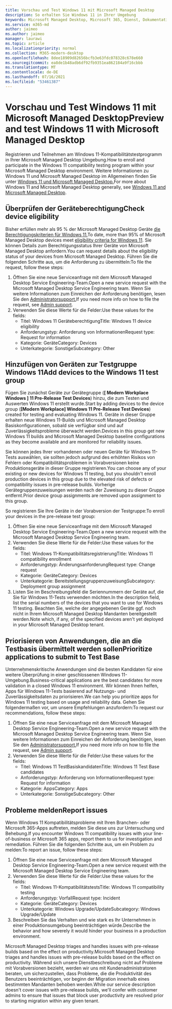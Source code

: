 ```yaml
---
title: Vorschau und Test Windows 11 mit Microsoft Managed Desktop
description: So erhalten Sie Windows 11 in Ihrer Umgebung
keywords: Microsoft Managed Desktop, Microsoft 365, Dienst, Dokumentation
ms.service: m365-md
author: jaimeo
ms.author: jaimeo
manager: laurawi
ms.topic: article
ms.localizationpriority: normal
ms.collection: M365-modern-desktop
ms.openlocfilehash: 8dee18909d82656bcfb3e63fdc078328c678e660
ms.sourcegitcommit: ea8de1b48adb6df92fb9351ea862184a9f16cbbb
ms.translationtype: MT
ms.contentlocale: de-DE
ms.lasthandoff: 07/16/2021
ms.locfileid: "53461387"
---
```

# <a name="preview-and-test-windows-11-with-microsoft-managed-desktop"></a><span data-ttu-id="a7497-104">Vorschau und Test Windows 11 mit Microsoft Managed Desktop</span><span class="sxs-lookup"><span data-stu-id="a7497-104">Preview and test Windows 11 with Microsoft Managed Desktop</span></span>

 <span data-ttu-id="a7497-105">Registrieren und Teilnehmen am Windows 11-Kompatibilitätstestprogramm in Ihrer Microsoft Managed Desktop Umgebung.</span><span class="sxs-lookup"><span data-stu-id="a7497-105">How to enroll and participate in the Windows 11 compatibility testing program within your Microsoft Managed Desktop environment.</span></span> <span data-ttu-id="a7497-106">Weitere Informationen zu Windows 11 und Microsoft Managed Desktop im Allgemeinen finden Sie unter [Windows 11 und Microsoft Managed Desktop.](../intro/win11-overview.md)</span><span class="sxs-lookup"><span data-stu-id="a7497-106">For more about Windows 11 and Microsoft Managed Desktop generally, see [Windows 11 and Microsoft Managed Desktop](../intro/win11-overview.md).</span></span> 

## <a name="check-device-eligibility"></a><span data-ttu-id="a7497-107">Überprüfen der Geräteberechtigung</span><span class="sxs-lookup"><span data-stu-id="a7497-107">Check device eligibility</span></span>

<span data-ttu-id="a7497-108">Bisher erfüllen mehr als 95 % der Microsoft Managed Desktop Geräte [die Berechtigungskriterien für Windows 11.](/windows/whats-new/windows-11-requirements)</span><span class="sxs-lookup"><span data-stu-id="a7497-108">To date, more than 95% of Microsoft Managed Desktop devices meet [eligibility criteria for Windows 11](/windows/whats-new/windows-11-requirements).</span></span> <span data-ttu-id="a7497-109">Sie können Details zum Berechtigungsstatus Ihrer Geräte von Microsoft Managed Desktop anfordern.</span><span class="sxs-lookup"><span data-stu-id="a7497-109">You can request details about the eligibility status of your devices from Microsoft Managed Desktop.</span></span> <span data-ttu-id="a7497-110">Führen Sie die folgenden Schritte aus, um die Anforderung zu übermitteln:</span><span class="sxs-lookup"><span data-stu-id="a7497-110">To file the request, follow these steps:</span></span>

1. <span data-ttu-id="a7497-111">Öffnen Sie eine neue Serviceanfrage mit dem Microsoft Managed Desktop Service Engineering-Team.</span><span class="sxs-lookup"><span data-stu-id="a7497-111">Open a new service request with the Microsoft Managed Desktop Service Engineering team.</span></span> <span data-ttu-id="a7497-112">Wenn Sie weitere Informationen zum Einreichen der Anforderung benötigen, lesen Sie den [Administratorsupport.](admin-support.md)</span><span class="sxs-lookup"><span data-stu-id="a7497-112">If you need more info on how to file the request, see [Admin support](admin-support.md).</span></span>
2. <span data-ttu-id="a7497-113">Verwenden Sie diese Werte für die Felder:</span><span class="sxs-lookup"><span data-stu-id="a7497-113">Use these values for the fields:</span></span>
    - <span data-ttu-id="a7497-114">Titel: Windows 11 Geräteberechtigung</span><span class="sxs-lookup"><span data-stu-id="a7497-114">Title: Windows 11 device eligibility</span></span>
    - <span data-ttu-id="a7497-115">Anforderungstyp: Anforderung von Informationen</span><span class="sxs-lookup"><span data-stu-id="a7497-115">Request type: Request for information</span></span>
    - <span data-ttu-id="a7497-116">Kategorie: Geräte</span><span class="sxs-lookup"><span data-stu-id="a7497-116">Category: Devices</span></span>
    - <span data-ttu-id="a7497-117">Unterkategorie: Sonstige</span><span class="sxs-lookup"><span data-stu-id="a7497-117">Subcategory: Other</span></span>


## <a name="add-devices-to-the-windows-11-test-group"></a><span data-ttu-id="a7497-118">Hinzufügen von Geräten zur Testgruppe Windows 11</span><span class="sxs-lookup"><span data-stu-id="a7497-118">Add devices to the Windows 11 test group</span></span>

<span data-ttu-id="a7497-119">Fügen Sie zunächst Geräte zur Gerätegruppe (**\[ Modern Workplace Windows \] 11 Pre-Release Test Devices**) hinzu, die zum Testen und Auswerten Windows 11 erstellt wurde.</span><span class="sxs-lookup"><span data-stu-id="a7497-119">Start by adding devices to the device group (**\[Modern Workplace\] Windows 11 Pre-Release Test Devices**) created for testing and evaluating Windows 11.</span></span> <span data-ttu-id="a7497-120">Geräte in dieser Gruppe erhalten neue Windows 11-Builds und Microsoft Managed Desktop Basiskonfigurationen, sobald sie verfügbar sind und auf Zuverlässigkeitsprobleme überwacht werden.</span><span class="sxs-lookup"><span data-stu-id="a7497-120">Devices in this group get new Windows 11 builds and Microsoft Managed Desktop baseline configurations as they become available and are monitored for reliability issues.</span></span>

<span data-ttu-id="a7497-121">Sie können jedes Ihrer vorhandenen oder neuen Geräte für Windows 11-Tests auswählen, sie sollten jedoch aufgrund des erhöhten Risikos von Fehlern oder Kompatibilitätsproblemen in Vorabversionen keine Produktionsgeräte in dieser Gruppe registrieren.</span><span class="sxs-lookup"><span data-stu-id="a7497-121">You can choose any of your existing or new devices for Windows 11 testing, but you shouldn't enroll production devices in this group due to the elevated risk of defects or compatibility issues in pre-release builds.</span></span> <span data-ttu-id="a7497-122">Vorherige Gerätegruppenzuweisungen werden nach der Zuweisung zu dieser Gruppe entfernt.</span><span class="sxs-lookup"><span data-stu-id="a7497-122">Prior device group assignments are removed upon assignment to this group.</span></span>

<span data-ttu-id="a7497-123">So registrieren Sie Ihre Geräte in der Vorabversion der Testgruppe:</span><span class="sxs-lookup"><span data-stu-id="a7497-123">To enroll your devices in the pre-release test group:</span></span>

1. <span data-ttu-id="a7497-124">Öffnen Sie eine neue Serviceanfrage mit dem Microsoft Managed Desktop Service Engineering-Team.</span><span class="sxs-lookup"><span data-stu-id="a7497-124">Open a new service request with the Microsoft Managed Desktop Service Engineering team.</span></span>
2. <span data-ttu-id="a7497-125">Verwenden Sie diese Werte für die Felder:</span><span class="sxs-lookup"><span data-stu-id="a7497-125">Use these values for the fields:</span></span>
    - <span data-ttu-id="a7497-126">Titel: Windows 11-Kompatibilitätsregistrierung</span><span class="sxs-lookup"><span data-stu-id="a7497-126">Title: Windows 11 compatibility enrollment</span></span>
    - <span data-ttu-id="a7497-127">Anforderungstyp: Änderungsanforderung</span><span class="sxs-lookup"><span data-stu-id="a7497-127">Request type: Change request</span></span>
    - <span data-ttu-id="a7497-128">Kategorie: Geräte</span><span class="sxs-lookup"><span data-stu-id="a7497-128">Category: Devices</span></span>
    - <span data-ttu-id="a7497-129">Unterkategorie: Bereitstellungsgruppenzuweisung</span><span class="sxs-lookup"><span data-stu-id="a7497-129">Subcategory: Deployment group assignment</span></span>
3. <span data-ttu-id="a7497-130">Listen Sie im Beschreibungsfeld die Seriennummern der Geräte auf, die Sie für Windows 11-Tests verwenden möchten.</span><span class="sxs-lookup"><span data-stu-id="a7497-130">In the description field, list the serial numbers of the devices that you want to use for Windows 11 testing.</span></span> <span data-ttu-id="a7497-131">Beachten Sie, welche der angegebenen Geräte ggf. noch nicht in Ihrem Microsoft Managed Desktop Mandanten bereitgestellt werden.</span><span class="sxs-lookup"><span data-stu-id="a7497-131">Note which, if any, of the specified devices aren't yet deployed in your Microsoft Managed Desktop tenant.</span></span>

## <a name="prioritize-applications-to-submit-to-test-base"></a><span data-ttu-id="a7497-132">Priorisieren von Anwendungen, die an die Testbasis übermittelt werden sollen</span><span class="sxs-lookup"><span data-stu-id="a7497-132">Prioritize applications to submit to Test Base</span></span>

<span data-ttu-id="a7497-133">Unternehmenskritische Anwendungen sind die besten Kandidaten für eine weitere Überprüfung in einer geschlossenen Windows 11-Umgebung.</span><span class="sxs-lookup"><span data-stu-id="a7497-133">Business-critical applications are the best candidates for more validation in a closed Windows 11 environment.</span></span> <span data-ttu-id="a7497-134">Wir können Ihnen helfen, Apps für Windows 11-Tests basierend auf Nutzungs- und Zuverlässigkeitsdaten zu priorisieren.</span><span class="sxs-lookup"><span data-stu-id="a7497-134">We can help you prioritize apps for Windows 11 testing based on usage and reliability data.</span></span> <span data-ttu-id="a7497-135">Gehen Sie folgendermaßen vor, um unsere Empfehlungen anzufordern:</span><span class="sxs-lookup"><span data-stu-id="a7497-135">To request our recommendations, follow these steps:</span></span>

1. <span data-ttu-id="a7497-136">Öffnen Sie eine neue Serviceanfrage mit dem Microsoft Managed Desktop Service Engineering-Team.</span><span class="sxs-lookup"><span data-stu-id="a7497-136">Open a new service request with the Microsoft Managed Desktop Service Engineering team.</span></span> <span data-ttu-id="a7497-137">Wenn Sie weitere Informationen zum Einreichen der Anforderung benötigen, lesen Sie den [Administratorsupport.](admin-support.md)</span><span class="sxs-lookup"><span data-stu-id="a7497-137">If you need more info on how to file the request, see [Admin support](admin-support.md).</span></span>
2. <span data-ttu-id="a7497-138">Verwenden Sie diese Werte für die Felder:</span><span class="sxs-lookup"><span data-stu-id="a7497-138">Use these values for the fields:</span></span>
    - <span data-ttu-id="a7497-139">Titel: Windows 11 TestBasiskandidaten</span><span class="sxs-lookup"><span data-stu-id="a7497-139">Title: Windows 11 Test Base candidates</span></span>
    - <span data-ttu-id="a7497-140">Anforderungstyp: Anforderung von Informationen</span><span class="sxs-lookup"><span data-stu-id="a7497-140">Request type: Request for information</span></span>
    - <span data-ttu-id="a7497-141">Kategorie: Apps</span><span class="sxs-lookup"><span data-stu-id="a7497-141">Category: Apps</span></span>
    - <span data-ttu-id="a7497-142">Unterkategorie: Sonstige</span><span class="sxs-lookup"><span data-stu-id="a7497-142">Subcategory: Other</span></span>

## <a name="report-issues"></a><span data-ttu-id="a7497-143">Probleme melden</span><span class="sxs-lookup"><span data-stu-id="a7497-143">Report issues</span></span>

<span data-ttu-id="a7497-144">Wenn Windows 11 Kompatibilitätsprobleme mit Ihren Branchen- oder Microsoft 365-Apps auftreten, melden Sie diese uns zur Untersuchung und Behebung.</span><span class="sxs-lookup"><span data-stu-id="a7497-144">If you encounter Windows 11 compatibility issues with your line-of-business or Microsoft 365 apps, report them to us for investigation and remediation.</span></span> <span data-ttu-id="a7497-145">Führen Sie die folgenden Schritte aus, um ein Problem zu melden:</span><span class="sxs-lookup"><span data-stu-id="a7497-145">To report an issue, follow these steps:</span></span>

1. <span data-ttu-id="a7497-146">Öffnen Sie eine neue Serviceanfrage mit dem Microsoft Managed Desktop Service Engineering-Team.</span><span class="sxs-lookup"><span data-stu-id="a7497-146">Open a new service request with the Microsoft Managed Desktop Service Engineering team.</span></span>
2. <span data-ttu-id="a7497-147">Verwenden Sie diese Werte für die Felder:</span><span class="sxs-lookup"><span data-stu-id="a7497-147">Use these values for the fields:</span></span>
    - <span data-ttu-id="a7497-148">Titel: Windows 11-Kompatibilitätstests</span><span class="sxs-lookup"><span data-stu-id="a7497-148">Title: Windows 11 compatibility testing</span></span>
    - <span data-ttu-id="a7497-149">Anforderungstyp: Vorfall</span><span class="sxs-lookup"><span data-stu-id="a7497-149">Request type: Incident</span></span>
    - <span data-ttu-id="a7497-150">Kategorie: Geräte</span><span class="sxs-lookup"><span data-stu-id="a7497-150">Category: Devices</span></span>
    - <span data-ttu-id="a7497-151">Unterkategorie: Windows Upgrade/Update</span><span class="sxs-lookup"><span data-stu-id="a7497-151">Subcategory: Windows Upgrade/Update</span></span>
3. <span data-ttu-id="a7497-152">Beschreiben Sie das Verhalten und wie stark es Ihr Unternehmen in einer Produktionsumgebung beeinträchtigen würde.</span><span class="sxs-lookup"><span data-stu-id="a7497-152">Describe the behavior and how severely it would hinder your business in a production environment.</span></span>

<span data-ttu-id="a7497-153">Microsoft Managed Desktop triages and handles issues with pre-release builds based on the effect on productivity.</span><span class="sxs-lookup"><span data-stu-id="a7497-153">Microsoft Managed Desktop triages and handles issues with pre-release builds based on the effect on productivity.</span></span> <span data-ttu-id="a7497-154">Während sich unsere Dienstbeschreibung nicht auf Probleme mit Vorabversionen bezieht, werden wir uns mit Kundenadministratoren beraten, um sicherzustellen, dass Probleme, die die Produktivität des Benutzers beeinträchtigen, vor beginn der Migration innerhalb eines bestimmten Mandanten behoben werden.</span><span class="sxs-lookup"><span data-stu-id="a7497-154">While our service description doesn't cover issues with pre-release builds, we'll confer with customer admins to ensure that issues that block user productivity are resolved prior to starting migration within any given tenant.</span></span>
